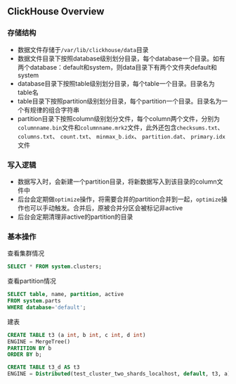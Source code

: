 ## ClickHouse Overview

### 存储结构

- 数据文件存储于`/var/lib/clickhouse/data`目录
- 数据文件目录下按照database级别划分目录，每个database一个目录。如有两个database：default和system，则data目录下有两个文件夹default和system
- database目录下按照table级别划分目录，每个table一个目录。目录名为table名
- table目录下按照partition级别划分目录，每个partition一个目录。目录名为一个有规律的组合字符串
- partition目录下按照column级别划分文件，每个column两个文件，分别为`columnname.bin`文件和`columnname.mrk2`文件，此外还包含`checksums.txt`、 `columns.txt`、 `count.txt`、 `minmax_b.idx`、 `partition.dat`、 `primary.idx`文件

### 写入逻辑

- 数据写入时，会新建一个partition目录，将新数据写入到该目录的column文件中
- 后台会定期做`optimize`操作，将需要合并的partition合并到一起，`optimize`操作也可以手动触发。合并后，原被合并分区会被标记非active
- 后台会定期清理非active的partition的目录

### 基本操作

查看集群情况

```sql
SELECT * FROM system.clusters;
```

查看partition情况

```sql
SELECT table, name, partition, active
FROM system.parts
WHERE database='default';
```

建表

```sql
CREATE TABLE t3 (a int, b int, c int, d int)
ENGINE = MergeTree()
PARTITION BY b
ORDER BY b;

CREATE TABLE t3_d AS t3
ENGINE = Distributed(test_cluster_two_shards_localhost, default, t3, a);
```
